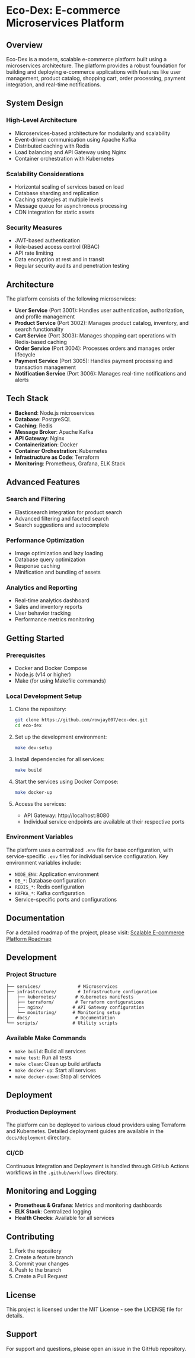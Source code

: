 # Eco-Dex: E-commerce Microservices Platform

## Overview

Eco-Dex is a modern, scalable e-commerce platform built using a microservices architecture. The platform provides a robust foundation for building and deploying e-commerce applications with features like user management, product catalog, shopping cart, order processing, payment integration, and real-time notifications.

## System Design

### High-Level Architecture
- Microservices-based architecture for modularity and scalability
- Event-driven communication using Apache Kafka
- Distributed caching with Redis
- Load balancing and API Gateway using Nginx
- Container orchestration with Kubernetes

### Scalability Considerations
- Horizontal scaling of services based on load
- Database sharding and replication
- Caching strategies at multiple levels
- Message queue for asynchronous processing
- CDN integration for static assets

### Security Measures
- JWT-based authentication
- Role-based access control (RBAC)
- API rate limiting
- Data encryption at rest and in transit
- Regular security audits and penetration testing

## Architecture

The platform consists of the following microservices:

- **User Service** (Port 3001): Handles user authentication, authorization, and profile management
- **Product Service** (Port 3002): Manages product catalog, inventory, and search functionality
- **Cart Service** (Port 3003): Manages shopping cart operations with Redis-based caching
- **Order Service** (Port 3004): Processes orders and manages order lifecycle
- **Payment Service** (Port 3005): Handles payment processing and transaction management
- **Notification Service** (Port 3006): Manages real-time notifications and alerts

## Tech Stack

- **Backend**: Node.js microservices
- **Database**: PostgreSQL
- **Caching**: Redis
- **Message Broker**: Apache Kafka
- **API Gateway**: Nginx
- **Containerization**: Docker
- **Container Orchestration**: Kubernetes
- **Infrastructure as Code**: Terraform
- **Monitoring**: Prometheus, Grafana, ELK Stack

## Advanced Features

### Search and Filtering
- Elasticsearch integration for product search
- Advanced filtering and faceted search
- Search suggestions and autocomplete

### Performance Optimization
- Image optimization and lazy loading
- Database query optimization
- Response caching
- Minification and bundling of assets

### Analytics and Reporting
- Real-time analytics dashboard
- Sales and inventory reports
- User behavior tracking
- Performance metrics monitoring

## Getting Started

### Prerequisites

- Docker and Docker Compose
- Node.js (v14 or higher)
- Make (for using Makefile commands)

### Local Development Setup

1. Clone the repository:

   ```bash
   git clone https://github.com/rowjay007/eco-dex.git
   cd eco-dex
   ```

2. Set up the development environment:

   ```bash
   make dev-setup
   ```

3. Install dependencies for all services:

   ```bash
   make build
   ```

4. Start the services using Docker Compose:

   ```bash
   make docker-up
   ```

5. Access the services:
   - API Gateway: http://localhost:8080
   - Individual service endpoints are available at their respective ports

### Environment Variables

The platform uses a centralized `.env` file for base configuration, with service-specific `.env` files for individual service configuration. Key environment variables include:

- `NODE_ENV`: Application environment
- `DB_*`: Database configuration
- `REDIS_*`: Redis configuration
- `KAFKA_*`: Kafka configuration
- Service-specific ports and configurations

## Documentation

For a detailed roadmap of the project, please visit: [Scalable E-commerce Platform Roadmap](https://roadmap.sh/projects/scalable-ecommerce-platform)

## Development

### Project Structure

```
├── services/              # Microservices
├── infrastructure/        # Infrastructure configuration
│   ├── kubernetes/       # Kubernetes manifests
│   ├── terraform/        # Terraform configurations
│   ├── nginx/           # API Gateway configuration
│   └── monitoring/      # Monitoring setup
├── docs/                 # Documentation
└── scripts/             # Utility scripts
```

### Available Make Commands

- `make build`: Build all services
- `make test`: Run all tests
- `make clean`: Clean up build artifacts
- `make docker-up`: Start all services
- `make docker-down`: Stop all services

## Deployment

### Production Deployment

The platform can be deployed to various cloud providers using Terraform and Kubernetes. Detailed deployment guides are available in the `docs/deployment` directory.

### CI/CD

Continuous Integration and Deployment is handled through GitHub Actions workflows in the `.github/workflows` directory.

## Monitoring and Logging

- **Prometheus & Grafana**: Metrics and monitoring dashboards
- **ELK Stack**: Centralized logging
- **Health Checks**: Available for all services

## Contributing

1. Fork the repository
2. Create a feature branch
3. Commit your changes
4. Push to the branch
5. Create a Pull Request

## License

This project is licensed under the MIT License - see the LICENSE file for details.

## Support

For support and questions, please open an issue in the GitHub repository.
